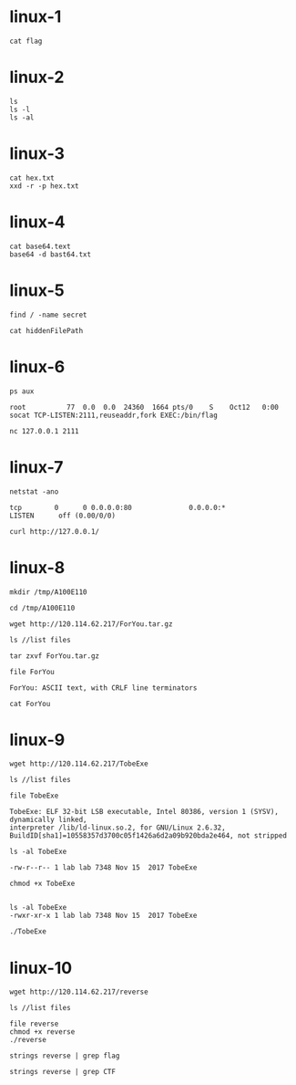 # linux-1

```
cat flag
```

# linux-2

```
ls
ls -l
ls -al
```

# linux-3

```
cat hex.txt
xxd -r -p hex.txt
```

# linux-4

```
cat base64.text
base64 -d bast64.txt
```

# linux-5

```
find / -name secret
```

```
cat hiddenFilePath
```

# linux-6

```
ps aux
```

```
root          77  0.0  0.0  24360  1664 pts/0    S    Oct12   0:00 socat TCP-LISTEN:2111,reuseaddr,fork EXEC:/bin/flag
```

```
nc 127.0.0.1 2111
```

# linux-7

```
netstat -ano
```

```
tcp        0      0 0.0.0.0:80              0.0.0.0:*               LISTEN      off (0.00/0/0)
```

```
curl http://127.0.0.1/
```

# linux-8

```
mkdir /tmp/A100E110

cd /tmp/A100E110

wget http://120.114.62.217/ForYou.tar.gz

ls //list files

tar zxvf ForYou.tar.gz
```

```
file ForYou

ForYou: ASCII text, with CRLF line terminators

```

```
cat ForYou
```

# linux-9

```
wget http://120.114.62.217/TobeExe

ls //list files
```

```
file TobeExe

TobeExe: ELF 32-bit LSB executable, Intel 80386, version 1 (SYSV), dynamically linked,
interpreter /lib/ld-linux.so.2, for GNU/Linux 2.6.32, BuildID[sha1]=10558357d3700c05f1426a6d2a09b920bda2e464, not stripped
```

```
ls -al TobeExe

-rw-r--r-- 1 lab lab 7348 Nov 15  2017 TobeExe
```

```
chmod +x TobeExe


ls -al TobeExe
-rwxr-xr-x 1 lab lab 7348 Nov 15  2017 TobeExe
```

```
./TobeExe
```

# linux-10

```
wget http://120.114.62.217/reverse
```

```
ls //list files

```
```
file reverse
chmod +x reverse
./reverse
```
```
strings reverse | grep flag
```
```
strings reverse | grep CTF
```
